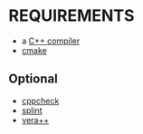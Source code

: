 # REQUIREMENTS

* a [C++ compiler](https://en.wikipedia.org/wiki/List_of_compilers#C++_compilers)
* [cmake](https://cmake.org)

## Optional

* [cppcheck](http://cppcheck.sourceforge.net)
* [splint](http://www.splint.org)
* [vera++](https://bitbucket.org/verateam/vera/wiki/Home)
